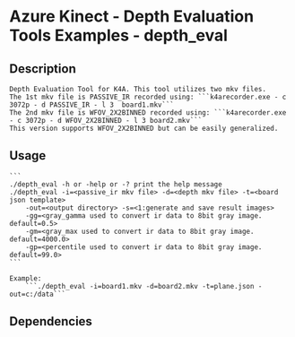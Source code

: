 # Azure Kinect - Depth Evaluation Tools Examples - depth_eval

## Description

	Depth Evaluation Tool for K4A. This tool utilizes two mkv files. 
	The 1st mkv file is PASSIVE_IR recorded using: ```k4arecorder.exe - c 3072p - d PASSIVE_IR - l 3  board1.mkv```
    The 2nd mkv file is WFOV_2X2BINNED recorded using: ```k4arecorder.exe - c 3072p - d WFOV_2X2BINNED - l 3 board2.mkv```
    This version supports WFOV_2X2BINNED but can be easily generalized.

## Usage
    
	```
    ./depth_eval -h or -help or -? print the help message
    ./depth_eval -i=<passive_ir mkv file> -d=<depth mkv file> -t=<board json template>
		-out=<output directory> -s=<1:generate and save result images>
		-gg=<gray_gamma used to convert ir data to 8bit gray image. default=0.5>
		-gm=<gray_max used to convert ir data to 8bit gray image. default=4000.0>
		-gp=<percentile used to convert ir data to 8bit gray image. default=99.0>
	```

    Example:
		```./depth_eval -i=board1.mkv -d=board2.mkv -t=plane.json -out=c:/data```

## Dependencies 